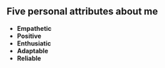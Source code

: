 ## Five personal attributes about me
* **Empathetic**
* **Positive**
* **Enthusiatic**
* **Adaptable**
* **Reliable**
